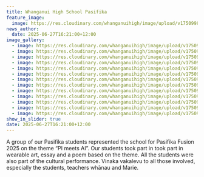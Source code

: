 ```yaml
---
title: Whanganui High School Pasifika
feature_image:
  image: https://res.cloudinary.com/whanganuihigh/image/upload/v1750998079/News/pas8.jpg
news_author:
  date: 2025-06-27T16:21:00+12:00
image_gallery:
  - image: https://res.cloudinary.com/whanganuihigh/image/upload/v1750998079/News/pas7.jpg
  - image: https://res.cloudinary.com/whanganuihigh/image/upload/v1750998079/News/pas6.jpg
  - image: https://res.cloudinary.com/whanganuihigh/image/upload/v1750998079/News/pas5.jpg
  - image: https://res.cloudinary.com/whanganuihigh/image/upload/v1750998076/News/pas1.jpg
  - image: https://res.cloudinary.com/whanganuihigh/image/upload/v1750998076/News/pas3.jpg
  - image: https://res.cloudinary.com/whanganuihigh/image/upload/v1750998075/News/pas.jpg
  - image: https://res.cloudinary.com/whanganuihigh/image/upload/v1750998075/News/pas4.jpg
  - image: https://res.cloudinary.com/whanganuihigh/image/upload/v1750998075/News/pas0.jpg
  - image: https://res.cloudinary.com/whanganuihigh/image/upload/v1750998075/News/pas2.jpg
  - image: https://res.cloudinary.com/whanganuihigh/image/upload/v1750998799/pas9_feeack.jpg
  - image: https://res.cloudinary.com/whanganuihigh/image/upload/v1750998799/pas10_fv57dt.jpg
  - image: https://res.cloudinary.com/whanganuihigh/image/upload/v1750998798/pas12_tnxwfx.jpg
  - image: https://res.cloudinary.com/whanganuihigh/image/upload/v1750998798/pas11_dt7xas.jpg
show_in_slider: true
date: 2025-06-27T16:21:00+12:00
---
```

A group of our Pasifika students represented the school for Pasifika Fusion 2025 on the theme “PI meets AI”. Our students took part in took part in wearable art, essay and a poem based on the theme. All the students were also part of the cultural performance. Vinaka vakalevu to all those involved, especially the students, teachers whānau and Marie.
